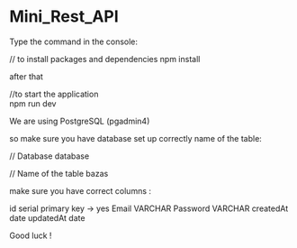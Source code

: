 # Mini_Rest_API

Type the command in the console:

// to install packages and dependencies 
npm install 


after that 

//to start the application  
npm run dev

We are using PostgreSQL (pgadmin4)

so make sure you have database set up correctly name of the table:

// Database
database


// Name of the table
bazas

make sure you have correct columns :

id serial primary key -> yes
Email VARCHAR
Password VARCHAR
createdAt date
updatedAt date

Good luck !



